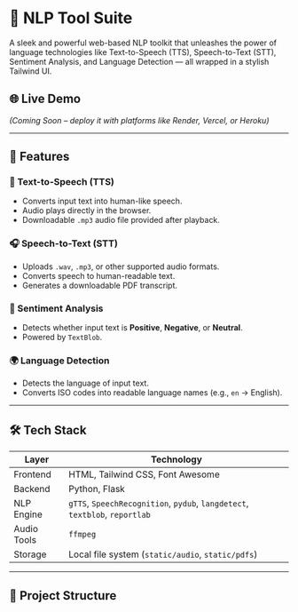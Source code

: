 # 🧠 NLP Tool Suite

A sleek and powerful web-based NLP toolkit that unleashes the power of language technologies like Text-to-Speech (TTS), Speech-to-Text (STT), Sentiment Analysis, and Language Detection — all wrapped in a stylish Tailwind UI.

## 🌐 Live Demo
*(Coming Soon – deploy it with platforms like Render, Vercel, or Heroku)*

---

## 🚀 Features

### 🎤 Text-to-Speech (TTS)
- Converts input text into human-like speech.
- Audio plays directly in the browser.
- Downloadable `.mp3` audio file provided after playback.

### 🎧 Speech-to-Text (STT)
- Uploads `.wav`, `.mp3`, or other supported audio formats.
- Converts speech to human-readable text.
- Generates a downloadable PDF transcript.

### 💬 Sentiment Analysis
- Detects whether input text is **Positive**, **Negative**, or **Neutral**.
- Powered by `TextBlob`.

### 🌍 Language Detection
- Detects the language of input text.
- Converts ISO codes into readable language names (e.g., `en` → English).

---

## 🛠️ Tech Stack

| Layer       | Technology                            |
|-------------|----------------------------------------|
| Frontend    | HTML, Tailwind CSS, Font Awesome       |
| Backend     | Python, Flask                          |
| NLP Engine  | `gTTS`, `SpeechRecognition`, `pydub`, `langdetect`, `textblob`, `reportlab` |
| Audio Tools | `ffmpeg`                               |
| Storage     | Local file system (`static/audio`, `static/pdfs`) |

---

## 📁 Project Structure